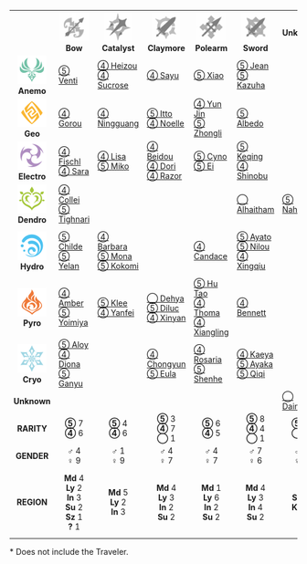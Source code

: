 
<table>
<tr>
<th></th>
<th align="center"><img width="50" height="50" src="assets/Bow.webp"><br><b>Bow</b></th>
<th align="center"><img width="50" height="50" src="assets/Catalyst.webp"><br><b>Catalyst</b></th>
<th align="center"><img width="50" height="50" src="assets/Claymore.webp"><br><b>Claymore</b></th>
<th align="center"><img width="50" height="50" src="assets/Polearm.webp"><br><b>Polearm</b></th>
<th align="center"><img width="50" height="50" src="assets/Sword.webp"><br><b>Sword</b></th>
<th align="center"><b>Unknown</b></th>
<th align="center"><b>RARITY</b></th>
<th align="center"><b>GENDER</b></th>
<th align="center"><b>REGION</b></th>
</tr>
<tr><td align="center"><img width="50" height="50" src="assets/Anemo.svg"><br><b>Anemo</b></td><td><a href="https://genshin-impact.fandom.com/wiki/Venti">⑤ Venti</a></td><td><a href="https://genshin-impact.fandom.com/wiki/Shikanoin_Heizou">④ Heizou</a><br><a href="https://genshin-impact.fandom.com/wiki/Sucrose">④ Sucrose</a></td><td><a href="https://genshin-impact.fandom.com/wiki/Sayu">④ Sayu</a></td><td><a href="https://genshin-impact.fandom.com/wiki/Xiao">⑤ Xiao</a></td><td><a href="https://genshin-impact.fandom.com/wiki/Jean">⑤ Jean</a><br><a href="https://genshin-impact.fandom.com/wiki/Kaedehara_Kazuha">⑤ Kazuha</a></td><td></td><td align="center"><b>⑤</b> 4<br><b>④</b> 3</td><td align="center"><b>♂</b> 4<br><b>♀</b> 3</td><td align="center"><b>Md</b> 3<br><b>Ly</b> 1<br><b>In</b> 3</td></tr>
<tr><td align="center"><img width="50" height="50" src="assets/Geo.svg"><br><b>Geo</b></td><td><a href="https://genshin-impact.fandom.com/wiki/Gorou">④ Gorou</a></td><td><a href="https://genshin-impact.fandom.com/wiki/Ningguang">④ Ningguang</a></td><td><a href="https://genshin-impact.fandom.com/wiki/Arataki_Itto">⑤ Itto</a><br><a href="https://genshin-impact.fandom.com/wiki/Noelle">④ Noelle</a></td><td><a href="https://genshin-impact.fandom.com/wiki/Yun_Jin">④ Yun Jin</a><br><a href="https://genshin-impact.fandom.com/wiki/Zhongli">⑤ Zhongli</a></td><td><a href="https://genshin-impact.fandom.com/wiki/Albedo">⑤ Albedo</a></td><td></td><td align="center"><b>⑤</b> 3<br><b>④</b> 4</td><td align="center"><b>♂</b> 4<br><b>♀</b> 3</td><td align="center"><b>Md</b> 2<br><b>Ly</b> 3<br><b>In</b> 2</td></tr>
<tr><td align="center"><img width="50" height="50" src="assets/Electro.svg"><br><b>Electro</b></td><td><a href="https://genshin-impact.fandom.com/wiki/Fischl">④ Fischl</a><br><a href="https://genshin-impact.fandom.com/wiki/Kujou_Sara">④ Sara</a></td><td><a href="https://genshin-impact.fandom.com/wiki/Lisa">④ Lisa</a><br><a href="https://genshin-impact.fandom.com/wiki/Yae_Miko">⑤ Miko</a></td><td><a href="https://genshin-impact.fandom.com/wiki/Beidou">④ Beidou</a><br><a href="https://genshin-impact.fandom.com/wiki/Dori">④ Dori</a><br><a href="https://genshin-impact.fandom.com/wiki/Razor">④ Razor</a></td><td><a href="https://genshin-impact.fandom.com/wiki/Cyno">⑤ Cyno</a><br><a href="https://genshin-impact.fandom.com/wiki/Raiden_Shogun">⑤ Ei</a></td><td><a href="https://genshin-impact.fandom.com/wiki/Keqing">⑤ Keqing</a><br><a href="https://genshin-impact.fandom.com/wiki/Kuki_Shinobu">④ Shinobu</a></td><td></td><td align="center"><b>⑤</b> 4<br><b>④</b> 7</td><td align="center"><b>♂</b> 2<br><b>♀</b> 9</td><td align="center"><b>Md</b> 3<br><b>Ly</b> 2<br><b>In</b> 4<br><b>Su</b> 2</td></tr>
<tr><td align="center"><img width="50" height="50" src="assets/Dendro.svg"><br><b>Dendro</b></td><td><a href="https://genshin-impact.fandom.com/wiki/Collei">④ Collei</a><br><a href="https://genshin-impact.fandom.com/wiki/Tighnari">⑤ Tighnari</a></td><td></td><td></td><td></td><td><a href="https://genshin-impact.fandom.com/wiki/Alhaitham">◯ Alhaitham</a></td><td><a href="https://genshin-impact.fandom.com/wiki/Nahida">⑤ Nahida</a></td><td align="center"><b>⑤</b> 2<br><b>④</b> 1<br><b>◯</b> 1</td><td align="center"><b>♂</b> 2<br><b>♀</b> 2</td><td align="center"><b>Su</b> 4</td></tr>
<tr><td align="center"><img width="50" height="50" src="assets/Hydro.svg"><br><b>Hydro</b></td><td><a href="https://genshin-impact.fandom.com/wiki/Tartaglia">⑤ Childe</a><br><a href="https://genshin-impact.fandom.com/wiki/Yelan">⑤ Yelan</a></td><td><a href="https://genshin-impact.fandom.com/wiki/Barbara">④ Barbara</a><br><a href="https://genshin-impact.fandom.com/wiki/Mona">⑤ Mona</a><br><a href="https://genshin-impact.fandom.com/wiki/Sangonomiya_Kokomi">⑤ Kokomi</a></td><td></td><td><a href="https://genshin-impact.fandom.com/wiki/Candace">④ Candace</a></td><td><a href="https://genshin-impact.fandom.com/wiki/Kamisato_Ayato">⑤ Ayato</a><br><a href="https://genshin-impact.fandom.com/wiki/Nilou">⑤ Nilou</a><br><a href="https://genshin-impact.fandom.com/wiki/Xingqiu">④ Xingqiu</a></td><td></td><td align="center"><b>⑤</b> 6<br><b>④</b> 3</td><td align="center"><b>♂</b> 3<br><b>♀</b> 6</td><td align="center"><b>Md</b> 2<br><b>Ly</b> 2<br><b>In</b> 2<br><b>Su</b> 2<br><b>Sz</b> 1</td></tr>
<tr><td align="center"><img width="50" height="50" src="assets/Pyro.svg"><br><b>Pyro</b></td><td><a href="https://genshin-impact.fandom.com/wiki/Amber">④ Amber</a><br><a href="https://genshin-impact.fandom.com/wiki/Yoimiya">⑤ Yoimiya</a></td><td><a href="https://genshin-impact.fandom.com/wiki/Klee">⑤ Klee</a><br><a href="https://genshin-impact.fandom.com/wiki/Yanfei">④ Yanfei</a></td><td><a href="https://genshin-impact.fandom.com/wiki/Dehya">◯ Dehya</a><br><a href="https://genshin-impact.fandom.com/wiki/Diluc">⑤ Diluc</a><br><a href="https://genshin-impact.fandom.com/wiki/Xinyan">④ Xinyan</a></td><td><a href="https://genshin-impact.fandom.com/wiki/Hu_Tao">⑤ Hu Tao</a><br><a href="https://genshin-impact.fandom.com/wiki/Thoma">④ Thoma</a><br><a href="https://genshin-impact.fandom.com/wiki/Xiangling">④ Xiangling</a></td><td><a href="https://genshin-impact.fandom.com/wiki/Bennett">④ Bennett</a></td><td></td><td align="center"><b>⑤</b> 4<br><b>④</b> 6<br><b>◯</b> 1</td><td align="center"><b>♂</b> 3<br><b>♀</b> 8</td><td align="center"><b>Md</b> 4<br><b>Ly</b> 4<br><b>In</b> 2<br><b>Su</b> 1</td></tr>
<tr><td align="center"><img width="50" height="50" src="assets/Cryo.svg"><br><b>Cryo</b></td><td><a href="https://genshin-impact.fandom.com/wiki/Aloy">⑤ Aloy</a><br><a href="https://genshin-impact.fandom.com/wiki/Diona">④ Diona</a><br><a href="https://genshin-impact.fandom.com/wiki/Ganyu">⑤ Ganyu</a></td><td></td><td><a href="https://genshin-impact.fandom.com/wiki/Chongyun">④ Chongyun</a><br><a href="https://genshin-impact.fandom.com/wiki/Eula">⑤ Eula</a></td><td><a href="https://genshin-impact.fandom.com/wiki/Rosaria">④ Rosaria</a><br><a href="https://genshin-impact.fandom.com/wiki/Shenhe">⑤ Shenhe</a></td><td><a href="https://genshin-impact.fandom.com/wiki/Kaeya">④ Kaeya</a><br><a href="https://genshin-impact.fandom.com/wiki/Kamisato_Ayaka">⑤ Ayaka</a><br><a href="https://genshin-impact.fandom.com/wiki/Qiqi">⑤ Qiqi</a></td><td></td><td align="center"><b>⑤</b> 6<br><b>④</b> 4</td><td align="center"><b>♂</b> 2<br><b>♀</b> 8</td><td align="center"><b>Md</b> 4<br><b>Ly</b> 4<br><b>In</b> 1<br><b>?</b> 1</td></tr>
<tr><td align="center"><b>Unknown</b></td><td></td><td></td><td></td><td></td><td></td><td><a href="https://genshin-impact.fandom.com/wiki/Dainsleif">◯ Dainsleif</a></td><td align="center"><b>◯</b> 1</td><td align="center"><b>♂</b> 1</td><td align="center"><b>Kh</b> 1</td></tr>
<tr><td align="center"><b>RARITY</b></td><td align="center"><b>⑤</b> 7<br><b>④</b> 6</td><td align="center"><b>⑤</b> 4<br><b>④</b> 6</td><td align="center"><b>⑤</b> 3<br><b>④</b> 7<br><b>◯</b> 1</td><td align="center"><b>⑤</b> 6<br><b>④</b> 5</td><td align="center"><b>⑤</b> 8<br><b>④</b> 4<br><b>◯</b> 1</td><td align="center"><b>⑤</b> 1<br><b>◯</b> 1</td><td align="center"><b>⑤</b> 29<br><b>④</b> 28<br><b>◯</b> 3</td><td></td><td></td></tr>
<tr><td align="center"><b>GENDER</b></td><td align="center"><b>♂</b> 4<br><b>♀</b> 9</td><td align="center"><b>♂</b> 1<br><b>♀</b> 9</td><td align="center"><b>♂</b> 4<br><b>♀</b> 7</td><td align="center"><b>♂</b> 4<br><b>♀</b> 7</td><td align="center"><b>♂</b> 7<br><b>♀</b> 6</td><td align="center"><b>♂</b> 1<br><b>♀</b> 1</td><td></td><td align="center"><b>♂</b> 21<br><b>♀</b> 39</td><td></td></tr>
<tr><td align="center"><b>REGION</b></td><td align="center"><b>Md</b> 4<br><b>Ly</b> 2<br><b>In</b> 3<br><b>Su</b> 2<br><b>Sz</b> 1<br><b>?</b> 1</td><td align="center"><b>Md</b> 5<br><b>Ly</b> 2<br><b>In</b> 3</td><td align="center"><b>Md</b> 4<br><b>Ly</b> 3<br><b>In</b> 2<br><b>Su</b> 2</td><td align="center"><b>Md</b> 1<br><b>Ly</b> 6<br><b>In</b> 2<br><b>Su</b> 2</td><td align="center"><b>Md</b> 4<br><b>Ly</b> 3<br><b>In</b> 4<br><b>Su</b> 2</td><td align="center"><b>Su</b> 1<br><b>Kh</b> 1</td><td></td><td></td><td align="center"><b>Md</b> 18<br><b>Ly</b> 16<br><b>In</b> 14<br><b>Su</b> 9<br><b>Sz</b> 1<br><b>Kh</b> 1<br><b>?</b> 1</td></tr>
</table>

\* Does not include the Traveler.
